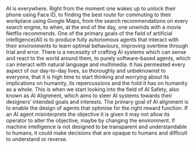 AI is everywhere. Right from the moment one wakes up to unlock their phone using Face ID, to finding
the best route for commuting to their workplace using Google Maps, from the search recommendations
on every search engine, to when, at the end of the day, one unwinds with a movie Netflix recommends.
One of the primary goals of the field of artificial intelligence(AI) is to produce fully autonomous agents
that interact with their environments to learn optimal behaviours, improving overtime through trial and
error. There is a necessity of crafting AI systems which can sense and react to the world around them,
to purely software-based agents, which can interact with natural language and multimedia.
It has permeated every aspect of our day-to-day lives, so thoroughly and unbeknownst to everyone,
that it is high time to start thinking and worrying about its implications on humanity, its repercussions
and the hold it has on humanity as a whole. This is when we start looking into the field of AI Safety,
also known as AI Alignment, which aims to steer AI systems towards their designers’ intended goals
and interests. The primary goal of AI alignment is to enable the design of agents that optimise for the
right reward function. If an AI agent misinterprets the objective it is given it may not allow its operator
to alter the objective, maybe by changing the environment. If machine intelligence is not designed to
be transparent and understandable to humans, it could make decisions that are opaque to humans and
difficult to understand or reverse.

